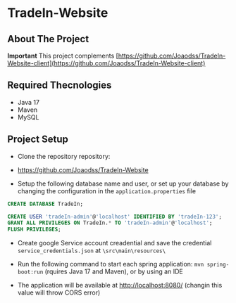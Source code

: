 # TradeIn-Website

## About The Project

**Important** This project complements [https://github.com/Joaodss/TradeIn-Website-client](https://github.com/Joaodss/TradeIn-Website-client)

## Required Thecnologies

- Java 17
- Maven
- MySQL

## Project Setup
 
 - Clone the repository repository:
  - <https://github.com/Joaodss/TradeIn-Website>

- Setup the following database name and user, or set up your database by changing the configuration in the `application.properties` file

```sql
CREATE DATABASE TradeIn;

CREATE USER 'tradeIn-admin'@'localhost' IDENTIFIED BY 'tradeIn-123';
GRANT ALL PRIVILEGES ON TradeIn.* TO 'tradeIn-admin'@'localhost';
FLUSH PRIVILEGES;
```

- Create google Service account creadential and save the credential `service_credentials.json` at `\src\main\resources\`

- Run the following command to start each spring application: `mvn spring-boot:run` (rquires Java 17 and Maven), or by using an IDE

- The application will be available at [http://localhost:8080/](http://localhost:8080/) (changin this value will throw CORS error)



